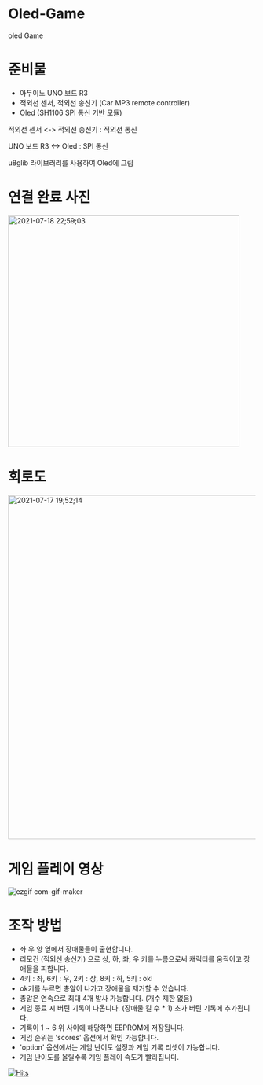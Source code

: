 # Oled-Game
oled Game

# 준비물
- 아두이노 UNO 보드 R3
- 적외선 센서, 적외선 송신기 (Car MP3 remote controller)
- Oled (SH1106 SPI 통신 기반 모듈)

적외선 센서 <-> 적외선 송신기 : 적외선 통신

UNO 보드 R3 <-> Oled : SPI 통신

u8glib 라이브러리를 사용하여 Oled에 그림

# 연결 완료 사진

<img width="471" alt="2021-07-18 22;59;03" src="https://user-images.githubusercontent.com/86474141/126070102-5cddf993-82ab-41b4-a8d0-9e4b2ae5b4e1.PNG">

# 회로도

<img width="700" alt="2021-07-17 19;52;14" src="https://user-images.githubusercontent.com/86474141/126034769-8b9c1954-091c-497f-892f-857ecae49f5f.PNG">

# 게임 플레이 영상

![ezgif com-gif-maker](https://user-images.githubusercontent.com/86474141/126072594-909f29d7-0fe1-4cb9-9153-c00f8f63c711.gif)


# 조작 방법
- 좌 우 양 옆에서 장애물들이 출현합니다.
- 리모컨 (적외선 송신기) 으로 상, 하, 좌, 우 키를 누름으로써 캐릭터를 움직이고 장애물을 피합니다.
- 4키 : 좌, 6키 : 우, 2키 : 상, 8키 : 하, 5키 : ok!
- ok키를 누르면 총알이 나가고 장애물을 제거할 수 있습니다.
- 총알은 연속으로 최대 4개 발사 가능합니다. (개수 제한 없음)
- 게임 종료 시 버틴 기록이 나옵니다. (장애물 킬 수 * 1) 초가 버틴 기록에 추가됩니다.
- 기록이 1 ~ 6 위 사이에 해당하면 EEPROM에 저장됩니다.
- 게임 순위는 'scores' 옵션에서 확인 가능합니다.
- 'option' 옵션에서는 게임 난이도 설정과 게임 기록 리셋이 가능합니다.
- 게임 난이도를 올릴수록 게임 플레이 속도가 빨라집니다.

[![Hits](https://hits.seeyoufarm.com/api/count/incr/badge.svg?url=https%3A%2F%2Fgithub.com%2FJ-DongHyeon%2FOled_Game.git&count_bg=%2379C83D&title_bg=%23555555&icon=grav.svg&icon_color=%23E7E7E7&title=hits&edge_flat=false)](https://hits.seeyoufarm.com)
